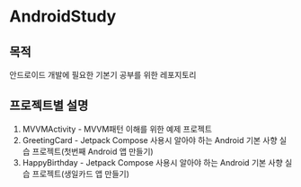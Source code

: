 # AndroidStudy

## 목적
안드로이드 개발에 필요한 기본기 공부를 위한 레포지토리

## 프로젝트별 설명
1. MVVMActivity - MVVM패턴 이해를 위한 예제 프로젝트
2. GreetingCard - Jetpack Compose 사용시 알아야 하는 Android 기본 사향 실습 프로젝트(첫번째 Android 앱 만들기)
3. HappyBirthday - Jetpack Compose 사용시 알아야 하는 Android 기본 사향 실습 프로젝트(생일카드 앱 만들기)
